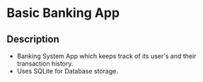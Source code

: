 # Basic Banking App

## Description
* Banking System App which keeps track of its user's and their transaction history.
* Uses SQLite for Database storage.
